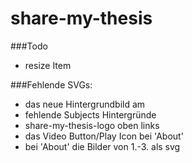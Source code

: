 # share-my-thesis


###Todo
- resize Item

###Fehlende SVGs:
- das neue Hintergrundbild am
- fehlende Subjects Hintergründe
- share-my-thesis-logo oben links
- das Video Button/Play Icon bei 'About'
- bei 'About' die Bilder von 1.-3. als svg